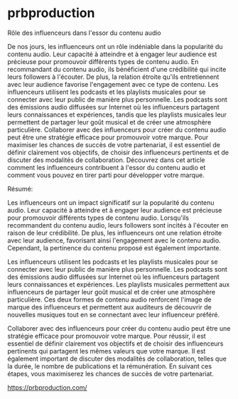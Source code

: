 # prbproduction
Rôle des influenceurs dans l'essor du contenu audio

De nos jours, les influenceurs ont un rôle indéniable dans la popularité du contenu audio. Leur capacité à atteindre et à engager leur audience est précieuse pour promouvoir différents types de contenu audio. En recommandant du contenu audio, ils bénéficient d'une crédibilité qui incite leurs followers à l'écouter. De plus, la relation étroite qu'ils entretiennent avec leur audience favorise l'engagement avec ce type de contenu. Les influenceurs utilisent les podcasts et les playlists musicales pour se connecter avec leur public de manière plus personnelle. Les podcasts sont des émissions audio diffusées sur Internet où les influenceurs partagent leurs connaissances et expériences, tandis que les playlists musicales leur permettent de partager leur goût musical et de créer une atmosphère particulière. Collaborer avec des influenceurs pour créer du contenu audio peut être une stratégie efficace pour promouvoir votre marque. Pour maximiser les chances de succès de votre partenariat, il est essentiel de définir clairement vos objectifs, de choisir des influenceurs pertinents et de discuter des modalités de collaboration. Découvrez dans cet article comment les influenceurs contribuent à l'essor du contenu audio et comment vous pouvez en tirer parti pour développer votre marque.

Résumé:

Les influenceurs ont un impact significatif sur la popularité du contenu audio. Leur capacité à atteindre et à engager leur audience est précieuse pour promouvoir différents types de contenu audio. Lorsqu'ils recommandent du contenu audio, leurs followers sont incités à l'écouter en raison de leur crédibilité. De plus, les influenceurs ont une relation étroite avec leur audience, favorisant ainsi l'engagement avec le contenu audio. Cependant, la pertinence du contenu proposé est également importante.

Les influenceurs utilisent les podcasts et les playlists musicales pour se connecter avec leur public de manière plus personnelle. Les podcasts sont des émissions audio diffusées sur Internet où les influenceurs partagent leurs connaissances et expériences. Les playlists musicales permettent aux influenceurs de partager leur goût musical et de créer une atmosphère particulière. Ces deux formes de contenu audio renforcent l'image de marque des influenceurs et permettent aux auditeurs de découvrir de nouvelles musiques tout en se connectant avec leur influenceur préféré.

Collaborer avec des influenceurs pour créer du contenu audio peut être une stratégie efficace pour promouvoir votre marque. Pour réussir, il est essentiel de définir clairement vos objectifs et de choisir des influenceurs pertinents qui partagent les mêmes valeurs que votre marque. Il est également important de discuter des modalités de collaboration, telles que la durée, le nombre de publications et la rémunération. En suivant ces étapes, vous maximiserez les chances de succès de votre partenariat.

https://prbproduction.com/
